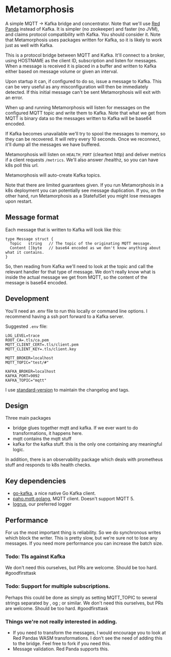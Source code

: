 # Metamorphosis

A simple MQTT -> Kafka bridge and concentrator. Note that we'll use 
[Red Panda](https://github.com/vectorizedio/redpanda) instead of Kafka. It is simpler (no zookeeper) 
and faster (no JVM), and claims protocol compatibility with Kafka. You should consider it. Note that Metamorphosis 
uses packages written for Kafka, so it is likely to work just as well with Kafka.

This is a protocol bridge between MQTT and Kafka. It'll connect to a broker, using HOSTNAME as the client ID, 
subscription and listen for messages. When a message is received it is placed in a buffer and written to Kafka 
either based on message volume or given an interval. 

Upon startup it can, if configured to do so, issue a message to Kafka. This can be very useful as any misconfiguration 
will then be immediately detected. If this initial message can't be sent Metamorphosis will exit with an error.

When up and running Metamorphosis will listen for messages on the configured MQTT topic and write them to Kafka. Note 
that what we get from MQTT is binary data so the messages written to Kafka will be base64 encoded. 

If Kafka becomes unavailable we'll try to spool the messages to memory, so they can be recovered. It will retry every 10 
seconds. Once we reconnect, it'll dump all the messages we have buffered.

Metamorphosis will listen on `HEALTH_PORT` (cleartext http) and deliver metrics if a
client requests `/metrics`. We'll also answer /healthz, so you can have k8s poll this url.

Metamorphosis will auto-create Kafka topics.

Note that there are limited guarantees given. If you run Metamorphosis in a k8s deployment you can potentially see 
message duplication. If you, on the other hand, run Metamorphosis as a StatefulSet you might lose messages upon restart.

## Message format

Each message that is written to Kafka will look like this:

```
type Message struct {
  Topic   string   // The topic of the originating MQTT message.
  Content []byte   // base64 encoded as we don't know anything about what it contains.
}
```

So, then reading from Kafka we'll need to look at the topic and call the relevant handler for that type of message. We
don't really know what is inside the actual message we get from MQTT, so the content of the message is base64 encoded.

## Development

You'll need an .env file to run this locally or command line options. I recommend having a ssh port forward
to a Kafka server.

Suggested `.env` file:
```
LOG_LEVEL=trace
ROOT_CA=.tls/ca.pem
MQTT_CLIENT_CERT=.tls/client.pem
MQTT_CLIENT_KEY=.tls/client.key

MQTT_BROKER=localhost
MQTT_TOPIC="test/#"

KAFKA_BROKER=localhost
KAFKA_PORT=9092
KAFKA_TOPIC="mqtt"
```

I use [standard-version](https://www.npmjs.com/package/standard-version) to maintain the changelog and tags.

## Design

Three main packages

* bridge glues together mqtt and kafka. If we ever want to do transformations, it happens here.
* mqtt contains the mqtt stuff
* kafka for the kafka stuff. this is the only one containing any meaningful logic.

In addition, there is an observability package which deals with prometheus stuff and responds to k8s health checks.

## Key dependencies

 * [go-kafka](https://github.com/segmentio/kafka-go), a nice native Go Kafka client.
 * [paho.mqtt.golang](https://github.com/eclipse/paho.mqtt.golang), MQTT client. Doesn't support MQTT 5.
 * [logrus](https://github.com/sirupsen/logrus), our preferred logger

## Performance

For us the most important thing is reliability. So we do synchronous writes which block the writer. 
This is pretty slow, but we're sure not to lose any messages. If you need more performance you can increase the
batch size.


### Todo: Tls against Kafka

We don't need this ourselves, but PRs are welcome. Should be too hard. #goodfirsttask

### Todo: Support for multiple subscriptions.

Perhaps this could be done as simply as setting MQTT_TOPIC to several strings separated by , og ; or similar. We don't
need this ourselves, but PRs are welcome. Should be too hard. #goodfirsttask

### Things we're not really interested in adding.

* If you need to transform the messages, I would encourage you to look at Red Pandas WASM transformations. 
  I don't see the need of adding this to the bridge. Feel free to fork if you need this.
* Message validation. Red Panda supports this.